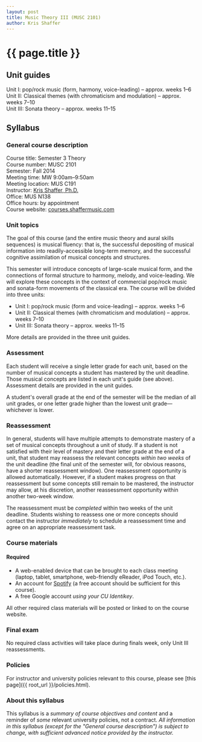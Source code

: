 ```yaml
---
layout: post
title: Music Theory III (MUSC 2101)
author: Kris Shaffer
---
```


# {{ page.title }} #

## Unit guides ##

Unit I: pop/rock music (form, harmony, voice-leading) – approx. weeks 1–6  
Unit II: Classical themes (with chromaticism and modulation) – approx. weeks 7–10  
Unit III: Sonata theory – approx. weeks 11–15  


## Syllabus ##

### General course description ###

Course title: Semester 3 Theory  
Course number: MUSC 2101  
Semester: Fall 2014  
Meeting time: MW 9:00am–9:50am  
Meeting location: MUS C191  
Instructor: [Kris Shaffer, Ph.D.](http://kris.shaffermusic.com)  
Office: MUS N138  
Office hours: by appointment  
Course website: [courses.shaffermusic.com](http://courses.shaffermusic.com/)  

### Unit topics ###

The goal of this course (and the entire music theory and aural skills sequences) is musical fluency: that is, the successful depositing of musical information into readily-accessible long-term memory, and the successful cognitive assimilation of musical concepts and structures. 

This semester will introduce concepts of large-scale musical form, and the connections of formal structure to harmony, melody, and voice-leading. We will explore these concepts in the context of commercial pop/rock music and sonata-form movements of the classical era. The course will be divided into three units:

- Unit I: pop/rock music (form and voice-leading) – approx. weeks 1–6  
- Unit II: Classical themes (with chromaticism and modulation) – approx. weeks 7–10  
- Unit III: Sonata theory – approx. weeks 11–15  

More details are provided in the three unit guides.

### Assessment ###

Each student will receive a single letter grade for each unit, based on the number of musical concepts a student has mastered by the unit deadline. Those musical concepts are listed in each unit's guide (see above). Assessment details are provided in the unit guides.

A student's overall grade at the end of the semester will be the median of all unit grades, or one letter grade higher than the lowest unit grade—whichever is lower.

### Reassessment ###

In general, students will have multiple attempts to demonstrate mastery of a set of musical concepts throughout a unit of study. If a student is not satisfied with their level of mastery and their letter grade at the end of a unit, that student may reassess the relevant concepts *within two weeks* of the unit deadline (the final unit of the semester will, for obvious reasons, have a shorter reassessment window). One reassessment opportunity is allowed automatically. However, if a student makes progress on that reassessment but some concepts still remain to be mastered, the instructor may allow, at his discretion, another reassessment opportunity within another two-week window.

The reassessment must be *completed* within two weeks of the unit deadline. Students wishing to reassess one or more concepts should contact the instructor *immediately* to schedule a reassessment time and agree on an appropriate reassessment task.

### Course materials ###

#### Required ####

- A web-enabled device that can be brought to each class meeting (laptop, tablet, smartphone, web-friendly eReader, iPod Touch, etc.).  
- An account for [Spotify](http://www.spotify.com) (a free account should be sufficient for this course).  
- A free Google account *using your CU Identikey*.  

All other required class materials will be posted or linked to on the course website.

### Final exam ###

No required class activities will take place during finals week, only Unit III reassessments.

### Policies ###

For instructor and university policies relevant to this course, please see [this page]({{ root_url }}/policies.html).

### About this syllabus ###

This syllabus is a *summary of course objectives and content* and a reminder of *some* relevant university policies, not a contract. *All information in this syllabus (except for the "General course description") is subject to change, with sufficient advanced notice provided by the instructor.*
